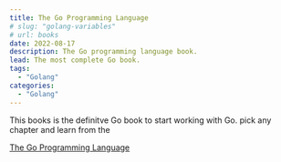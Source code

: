 ```yaml
---
title: The Go Programming Language
# slug: "golang-variables"
# url: books
date: 2022-08-17
description: The Go programming language book.
lead: The most complete Go book.
tags:
  - "Golang"
categories:
  - "Golang"
---
```


This books is the definitve Go book to start working with Go. pick any chapter and learn from the
<!--more-->

[The Go Programming Language](http://www.gopl.io/)
